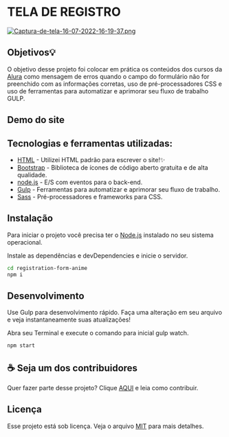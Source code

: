 # TELA DE REGISTRO
[![Captura-de-tela-16-07-2022-16-19-37.png](https://i.postimg.cc/xCN0KN1C/Captura-de-tela-16-07-2022-16-19-37.png)](https://postimg.cc/Fdm5vRc5)

## Objetivos💡

O objetivo desse projeto foi colocar em prática os conteúdos dos cursos da [Alura](https://www.alura.com.br/) como mensagem de erros quando o campo do formulário não for preenchido com as informações corretas, uso de pré-processadores CSS e uso de ferramentas para automatizar e aprimorar seu fluxo de trabalho GULP.

## Demo do site


## Tecnologias e ferramentas utilizadas:

- [HTML](https://developer.mozilla.org/pt-BR/docs/Web/HTML) - Utilizei HTML padrão para escrever o site!✨
- [Bootstrap](https://icons.getbootstrap.com/) - Biblioteca de ícones de código aberto gratuita e de alta qualidade.
- [node.js](https://nodejs.org/en/) - E/S com eventos para o back-end.
- [Gulp](https://gulpjs.com/) - Ferramentas para automatizar e aprimorar seu fluxo de trabalho.
- [Sass](https://sass-lang.com/) - Pré-processadores e frameworks para CSS.

## Instalação
Para iniciar o projeto você precisa ter o [Node.js](https://nodejs.org/en/) instalado no seu sistema operacional.

Instale as dependências e devDependencies e inicie o servidor.

```sh
cd registration-form-anime
npm i
```

## Desenvolvimento

Use Gulp  para desenvolvimento rápido.
Faça uma alteração em seu arquivo e veja instantaneamente suas atualizações!

Abra seu Terminal e execute o comando para inicial gulp watch.

```sh
npm start
```

## ☕ Seja um dos contribuidores

Quer fazer parte desse projeto? Clique [AQUI](https://github.com/anthonibs/registration-form-anime/blob/main/COOPERATION.md) e leia como contribuir.


## Licença

Esse projeto está sob licença. Veja o arquivo [MIT](https://github.com/anthonibs/registration-form-anime/blob/main/LICENSE) para mais detalhes.



